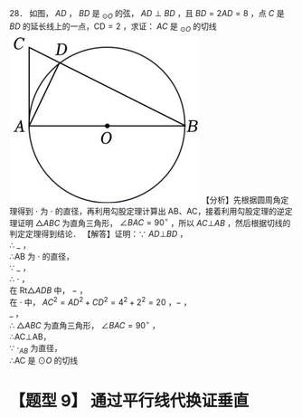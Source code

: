 28． 如图， $A D$ ， $B D$ 是 $_ { \odot O }$ 的弦， $A D \perp B D$ ，且 $B D { = } 2 A D { = } 8$ ，点 $C$ 是 $B D$ 的延长线上的一点，CD$= 2$ ，求证： $A C$ 是 $_ { \odot O }$ 的切线
![](<../../qs_image_DB/专题3-6__圆的综合（27类题型）（解析版）/bb98d268b9cbcf27a4ec274457c779c12d9dfdbd2e7a8d8e4b2b6d756a874aba.jpg>)
【分析】先根据圆周角定理得到 $\cdot$ 为 $\cdot$ 的直径，再利用勾股定理计算出 AB、AC，接着利用勾股定理的逆定理证明 $\triangle A B C$ 为直角三角形， $\angle B A C = 9 0 ^ { \circ }$ ，所以 $A C \bot A B$ ，然后根据切线的判定定理得到结论．
【解答】证明：∵ $A D \bot B D$ ，  
∴ $\_$ ，  
∴AB 为 $\cdot$ 的直径，  
∵ $\_$ ，  
∴ $\cdot$ ，  
在 $\mathrm { R t } \triangle A D B$ 中， $-$ ，  
在 $\cdot$ 中， $A C ^ { 2 } = A D ^ { 2 } + C D ^ { 2 } = 4 ^ { 2 } + 2 ^ { 2 } = 2 0$ ，$-$ ，  
$\_$ ，  
∴ $\triangle A B C$ 为直角三角形， $\angle B A C = 9 0 ^ { \circ }$ ，  
∴AC⊥AB，  
∵ $\cdot _ { A B }$ 为直径，  
∴AC 是 $\odot O$ 的切线
# 【题型 9】 通过平行线代换证垂直
